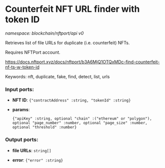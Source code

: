 # Counterfeit NFT URL finder with token ID

_namespace: blockchain/nftport/api v0_

Retrieves list of file URLs for duplicate (i.e. counterfeit) NFTs.

Requires NFTPort account.

https://docs.nftport.xyz/docs/nftport/b3A6MjQ1OTQxMDc-find-counterfeit-nf-ts-w-token-id

Keywords: nft, duplicate, fake, find, detect, list, urls

### Input ports:

* __NFT ID__: ` {"contractAddress" :string, "tokenId" :string} `


* __params__: 
    ```
    {"apiKey" :string, optional "chain" :("ethereum" or "polygon"), optional "page_number" :number, optional "page_size" :number, optional "threshold" :number}
    ```

### Output ports:

* __file URLs__: ` string[] `


* __error__: ` {"error" :string} `

